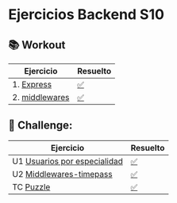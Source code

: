 # Ejercicios Backend S10


## 📚 Workout

Ejercicio                |                Resuelto   | 
| -------------------------------------------------------------------------------------------------------------------------|---------------------------|
| 1. [Express](https://stackblitz.com/edit/3-1-node-express-ejercicio?file=readme.md)                                           |    [✅](https://stackblitz.com/edit/3-1-node-express-ejercicio-resuelto?file=index.js)  |
| 2. [middlewares](https://stackblitz.com/edit/4-1-node-middlewares-ejercicio?file=readme.md)       |     [✅](https://stackblitz.com/edit/4-1-node-middlewares-ejercicio-resuelto?file=app.js)   |




## 🚀 Challenge:

Ejercicio                |                Resuelto   | 
| -------------------------------------------------------------------------------------------------|---------------------------------------------------------------|
| U1 [Usuarios por especialidad](https://github.com/TheBridge-FullStackDeveloper/specialities)                          | [✅](https://github.com/CarlosDiazGirol/specialities)               |
| U2 [Middlewares-timepass](https://github.com/TheBridge-FullStackDeveloper/timepass)        | [✅](https://github.com/CarlosDiazGirol/express-timepass)  |
| TC [Puzzle](https://github.com/TheBridge-FullStackDeveloper/loginpassroute)   | [✅](https://github.com/CarlosDiazGirol/loginpassroutes)       |